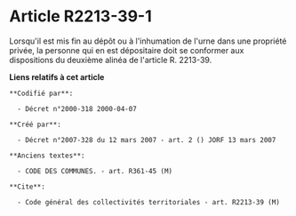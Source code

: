 # Article R2213-39-1

Lorsqu'il est mis fin au dépôt ou à l'inhumation de l'urne dans une propriété privée, la personne qui en est dépositaire doit
se conformer aux dispositions du deuxième alinéa de l'article R. 2213-39.

**Liens relatifs à cet article**

	**Codifié par**:

	  - Décret n°2000-318 2000-04-07

	**Créé par**:

	  - Décret n°2007-328 du 12 mars 2007 - art. 2 () JORF 13 mars 2007

	**Anciens textes**:

	  - CODE DES COMMUNES. - art. R361-45 (M)

	**Cite**:

	  - Code général des collectivités territoriales - art. R2213-39 (M)

